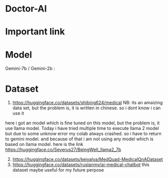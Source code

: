 # Doctor-AI

# Important link 

# Model
Gemini-7b / Gemini-2b : 

# Dataset
1. https://huggingface.co/datasets/shibing624/medical
NB: its an amaizing data set, but the problem is, it is written in chinese. so i dont know i can use it

here i got an model which is fine tuned on this model, but the problem is, it use llama model. Today i have tried multiple time to execute llama 2 model but due to some unknow error my colab always crashed. so i have to return to gemini model. and because of that i am not using any model which is based on llama model. 
here is the link 
https://huggingface.co/Severus27/BeingWell_llama2_7b

2. https://huggingface.co/datasets/keivalya/MedQuad-MedicalQnADataset
3. https://huggingface.co/datasets/ruslanmv/ai-medical-chatbot
   this dataset maybe useful for my future perpose 

